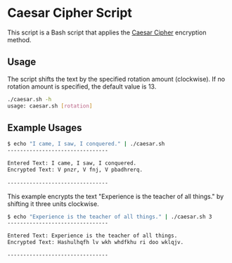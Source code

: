 # Caesar Cipher Script

This script is a Bash script that applies the [Caesar Cipher](https://en.wikipedia.org/wiki/Caesar_cipher) encryption method.

## Usage

The script shifts the text by the specified rotation amount (clockwise). If no rotation amount is specified, the default value is 13.
```bash
./caesar.sh -h
usage: caesar.sh [rotation]
```

## Example Usages 
```bash
$ echo "I came, I saw, I conquered." | ./caesar.sh
--------------------------------

Entered Text: I came, I saw, I conquered.
Encrypted Text: V pnzr, V fnj, V pbadhrerq.
 
--------------------------------

```
This example encrypts the text "Experience is the teacher of all things." by shifting it three units clockwise.
```bash
$ echo "Experience is the teacher of all things." | ./caesar.sh 3
--------------------------------

Entered Text: Experience is the teacher of all things.
Encrypted Text: Hashulhqfh lv wkh whdfkhu ri doo wklqjv.

--------------------------------
